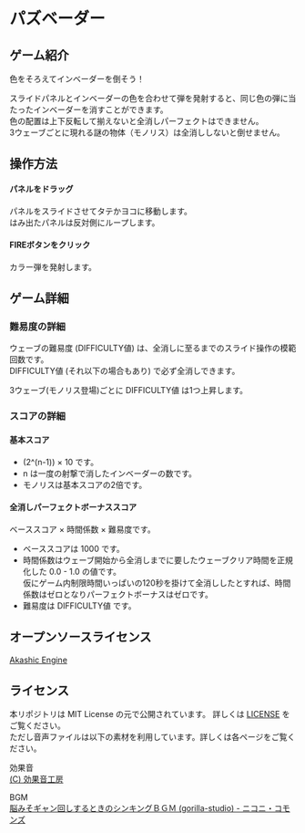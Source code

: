 # パズベーダー
## ゲーム紹介
色をそろえてインベーダーを倒そう！

スライドパネルとインベーダーの色を合わせて弾を発射すると、同じ色の弾に当たったインベーダーを消すことができます。   
色の配置は上下反転して揃えないと全消しパーフェクトはできません。   
3ウェーブごとに現れる謎の物体（モノリス）は全消ししないと倒せません。

## 操作方法
#### パネルをドラッグ  
  パネルをスライドさせてタテかヨコに移動します。  
  はみ出たパネルは反対側にループします。

#### FIREボタンをクリック   
  カラー弾を発射します。  

## ゲーム詳細
### 難易度の詳細
ウェーブの難易度 (DIFFICULTY値) は、全消しに至るまでのスライド操作の模範回数です。  
DIFFICULTY値 (それ以下の場合もあり) で必ず全消しできます。

3ウェーブ(モノリス登場)ごとに DIFFICULTY値 は1つ上昇します。  

### スコアの詳細
#### 基本スコア
- (2^(n-1)) × 10 です。  
- n は一度の射撃で消したインベーダーの数です。  
- モノリスは基本スコアの2倍です。

#### 全消しパーフェクトボーナススコア
ベーススコア × 時間係数 × 難易度です。 
- ベーススコアは 1000 です。 
- 時間係数はウェーブ開始から全消しまでに要したウェーブクリア時間を正規化した 0.0 - 1.0 の値です。  
  仮にゲーム内制限時間いっぱいの120秒を掛けて全消ししたとすれば、時間係数はゼロとなりパーフェクトボーナスはゼロです。  
- 難易度は DIFFICULTY値 です。

## オープンソースライセンス
[Akashic Engine](https://akashic-games.github.io/)

## ライセンス
本リポジトリは MIT License の元で公開されています。 詳しくは [LICENSE](/LICENSE) をご覧ください。  
ただし音声ファイルは以下の素材を利用しています。詳しくは各ページをご覧ください。

効果音  
[(C) 効果音工房](https://umipla.com/%E5%88%A9%E7%94%A8%E8%A6%8F%E7%B4%84)

BGM  
[脳みそギャン回しするときのシンキングＢＧＭ (gorilla-studio) - ニコニ・コモンズ](https://commons.nicovideo.jp/works/nc227381)


